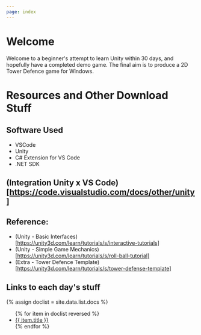 ```yaml
---
page: index
---
```



# Welcome

Welcome to a beginner's attempt to learn Unity within 30 days, and hopefully have a completed demo game. The final aim is to produce a 2D Tower Defence game for Windows.

# Resources and Other Download Stuff

## Software Used
* VSCode
* Unity
* C# Extension for VS Code
* .NET SDK

## (Integration Unity x VS Code)[https://code.visualstudio.com/docs/other/unity]

## Reference: 
* (Unity - Basic Interfaces)[https://unity3d.com/learn/tutorials/s/interactive-tutorials]
* (Unity - Simple Game Mechanics)[https://unity3d.com/learn/tutorials/s/roll-ball-tutorial]
* (Extra - Tower Defence Template)[https://unity3d.com/learn/tutorials/s/tower-defense-template]

## Links to each day's stuff
{% assign doclist = site.data.list.docs %}
<ul>
{% for item in doclist reversed %}
    <li><a href="{{ item.url }}">{{ item.title }}</a></li>
{% endfor %}
</ul>
